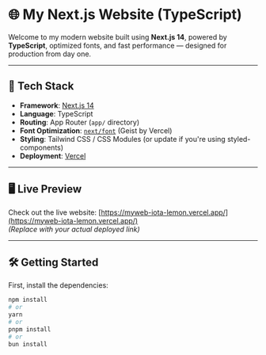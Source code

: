 # 🌐 My Next.js Website (TypeScript)

Welcome to my modern website built using **Next.js 14**, powered by **TypeScript**, optimized fonts, and fast performance — designed for production from day one.

---

## 🚀 Tech Stack

- **Framework**: [Next.js 14](https://nextjs.org/)
- **Language**: TypeScript
- **Routing**: App Router (`app/` directory)
- **Font Optimization**: [`next/font`](https://nextjs.org/docs/app/building-your-application/optimizing/fonts) (Geist by Vercel)
- **Styling**: Tailwind CSS / CSS Modules (or update if you're using styled-components)
- **Deployment**: [Vercel](https://vercel.com)

---

## 🖥️ Live Preview

Check out the live website: [https://myweb-iota-lemon.vercel.app/](https://myweb-iota-lemon.vercel.app/)  
*(Replace with your actual deployed link)*

---

## 🛠 Getting Started

First, install the dependencies:

```bash
npm install
# or
yarn
# or
pnpm install
# or
bun install
